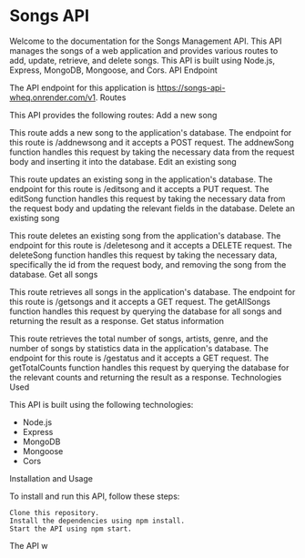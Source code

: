 # Songs API 

Welcome to the documentation for the Songs Management API. This API manages the songs of a web application and provides various routes to add, update, retrieve, and delete songs. This API is built using Node.js, Express, MongoDB, Mongoose, and Cors.
API Endpoint

The API endpoint for this application is https://songs-api-wheq.onrender.com/v1.
Routes

This API provides the following routes:
Add a new song

This route adds a new song to the application's database. The endpoint for this route is /addnewsong and it accepts a POST request. The addnewSong function handles this request by taking the necessary data from the request body and inserting it into the database.
Edit an existing song

This route updates an existing song in the application's database. The endpoint for this route is /editsong and it accepts a PUT request. The editSong function handles this request by taking the necessary data from the request body and updating the relevant fields in the database.
Delete an existing song

This route deletes an existing song from the application's database. The endpoint for this route is /deletesong and it accepts a DELETE request. The deleteSong function handles this request by taking the necessary data, specifically the id from the request body, and removing the song from the database.
Get all songs

This route retrieves all songs in the application's database. The endpoint for this route is /getsongs and it accepts a GET request. The getAllSongs function handles this request by querying the database for all songs and returning the result as a response.
Get status information

This route retrieves the total number of songs, artists, genre, and the number of songs by statistics data in the application's database. The endpoint for this route is /gestatus and it accepts a GET request. The getTotalCounts function handles this request by querying the database for the relevant counts and returning the result as a response.
Technologies Used

This API is built using the following technologies:

  -  Node.js
 -    Express
  -  MongoDB
   - Mongoose
   - Cors

Installation and Usage

To install and run this API, follow these steps:

    Clone this repository.
    Install the dependencies using npm install.
    Start the API using npm start.

The API w

